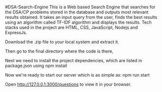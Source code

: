 #DSA-Search-Engine
This is a Web based Search Engine that searches for the DSA/CP problems stored in the database and outputs most relevant results obtained. It takes an input query from the user, finds the best results using an algorithm called TF-IDF algorithm and displays the results. Tech stacks used in the project are HTML, CSS, JavaScript, Nodejs and ExpressJs.

Download the .zip file to your local system and extract it.

Then go to the final directory where the code is there,

Next we need to install the project dependencies, which are listed in package.json using npm install

Now we're ready to start our server which is as simple as: npm run start

Open http://127.0.0.1:3000/questions to view it in your browser.
